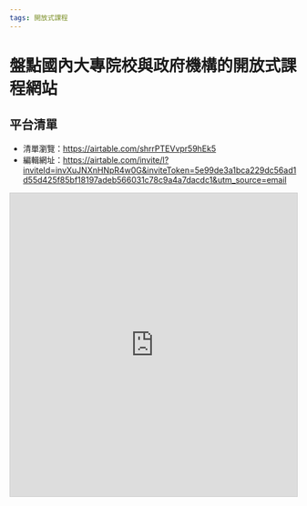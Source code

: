 ```yaml
---
tags: 開放式課程
---
```


# 盤點國內大專院校與政府機構的開放式課程網站

## 平台清單

- 清單瀏覽：https://airtable.com/shrrPTEVvpr59hEk5
- 編輯網址：https://airtable.com/invite/l?inviteId=invXuJNXnHNpR4w0G&inviteToken=5e99de3a1bca229dc56ad1d55d425f85bf18197adeb566031c78c9a4a7dacdc1&utm_source=email

<iframe class="airtable-embed" src="https://airtable.com/embed/shrrPTEVvpr59hEk5?backgroundColor=blue" frameborder="0" onmousewheel="" width="100%" height="533" style="background: transparent; border: 1px solid #ccc;"></iframe>